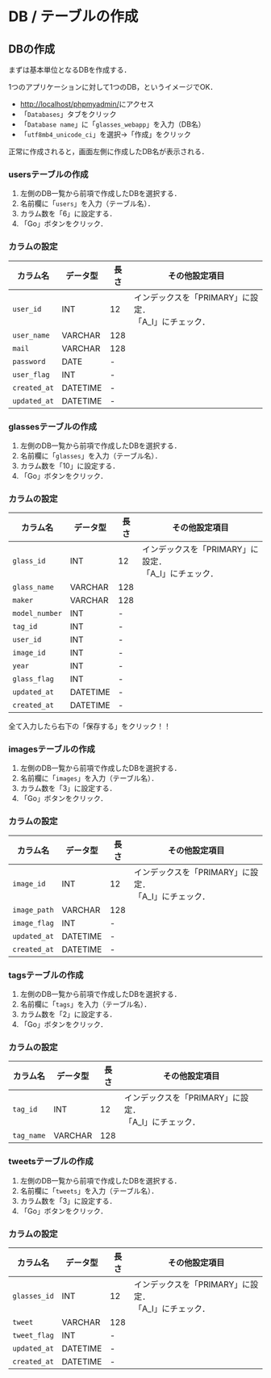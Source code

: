 # DB / テーブルの作成


## DBの作成

まずは基本単位となるDBを作成する．

1つのアプリケーションに対して1つのDB，というイメージでOK．

- [http://localhost/phpmyadmin/](http://localhost/phpmyadmin/)にアクセス
- 「`Databases`」タブをクリック
- 「`Database name`」に「`glasses_webapp`」を入力（DB名）
- 「`utf8mb4_unicode_ci`」を選択→「作成」をクリック

正常に作成されると，画面左側に作成したDB名が表示される．
### usersテーブルの作成

1. 左側のDB一覧から前項で作成したDBを選択する．
2. 名前欄に「`users`」を入力（テーブル名）．
3. カラム数を「6」に設定する．
4. 「Go」ボタンをクリック．

### カラムの設定

|カラム名|データ型|長さ|その他設定項目|
|---|---|---|---|
|`user_id`|INT|12|インデックスを「PRIMARY」に設定．</br>「A_I」にチェック．|
|`user_name`|VARCHAR|128||
|`mail`|VARCHAR|128||
|`password`|DATE|-||
|`user_flag`|INT|-||
|`created_at`|DATETIME|-||
|`updated_at`|DATETIME|-||

### glassesテーブルの作成

1. 左側のDB一覧から前項で作成したDBを選択する．
2. 名前欄に「`glasses`」を入力（テーブル名）．
3. カラム数を「10」に設定する．
4. 「Go」ボタンをクリック．

### カラムの設定

|カラム名|データ型|長さ|その他設定項目|
|---|---|---|---|
|`glass_id`|INT|12|インデックスを「PRIMARY」に設定．</br>「A_I」にチェック．|
|`glass_name`|VARCHAR|128||
|`maker`|VARCHAR|128||
|`model_number`|INT|-||
|`tag_id`|INT|-||
|`user_id`|INT|-||
|`image_id`|INT|-||
|`year`|INT|-||
|`glass_flag`|INT|-||
|`updated_at`|DATETIME|-||
|`created_at`|DATETIME|-||

全て入力したら右下の「保存する」をクリック！！

### imagesテーブルの作成

1. 左側のDB一覧から前項で作成したDBを選択する．
2. 名前欄に「`images`」を入力（テーブル名）．
3. カラム数を「3」に設定する．
4. 「Go」ボタンをクリック．

### カラムの設定

|カラム名|データ型|長さ|その他設定項目|
|---|---|---|---|
|`image_id`|INT|12|インデックスを「PRIMARY」に設定．</br>「A_I」にチェック．|
|`image_path`|VARCHAR|128||
|`image_flag`|INT|-||
|`updated_at`|DATETIME|-||
|`created_at`|DATETIME|-||

### tagsテーブルの作成

1. 左側のDB一覧から前項で作成したDBを選択する．
2. 名前欄に「`tags`」を入力（テーブル名）．
3. カラム数を「2」に設定する．
4. 「Go」ボタンをクリック．

### カラムの設定

|カラム名|データ型|長さ|その他設定項目|
|---|---|---|---|
|`tag_id`|INT|12|インデックスを「PRIMARY」に設定．</br>「A_I」にチェック．|
|`tag_name`|VARCHAR|128||

### tweetsテーブルの作成

1. 左側のDB一覧から前項で作成したDBを選択する．
2. 名前欄に「`tweets`」を入力（テーブル名）．
3. カラム数を「3」に設定する．
4. 「Go」ボタンをクリック．

### カラムの設定

|カラム名|データ型|長さ|その他設定項目|
|---|---|---|---|
|`glasses_id`|INT|12|インデックスを「PRIMARY」に設定．</br>「A_I」にチェック．|
|`tweet`|VARCHAR|128||
|`tweet_flag`|INT|-||
|`updated_at`|DATETIME|-||
|`created_at`|DATETIME|-||
